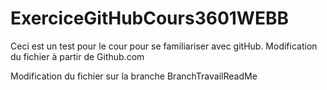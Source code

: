 # ExerciceGitHubCours3601WEBB
Ceci est un test pour le cour pour se familiariser avec gitHub.
Modification du fichier à partir de Github.com

Modification du fichier sur la branche BranchTravailReadMe
